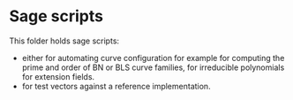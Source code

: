 # Sage scripts

This folder holds sage scripts:
- either for automating curve configuration
  for example for computing the prime and order of BN or BLS curve families,
  for irreducible polynomials for extension fields.
- for test vectors against a reference implementation.
